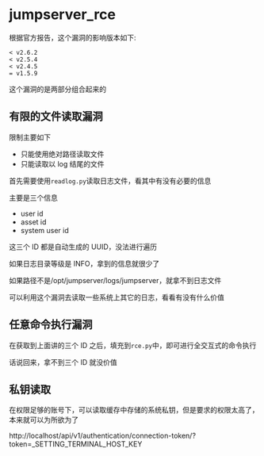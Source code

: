 # jumpserver_rce

根据官方报告，这个漏洞的影响版本如下:

```
< v2.6.2
< v2.5.4
< v2.4.5
= v1.5.9
```

这个漏洞的是两部分组合起来的

## 有限的文件读取漏洞

限制主要如下

- 只能使用绝对路径读取文件
- 只能读取以 log 结尾的文件

首先需要使用`readlog.py`读取日志文件，看其中有没有必要的信息

主要是三个信息

- user id
- asset id
- system user id

这三个 ID 都是自动生成的 UUID，没法进行遍历

如果日志目录等级是 INFO，拿到的信息就很少了

如果路径不是/opt/jumpserver/logs/jumpserver，就拿不到日志文件

可以利用这个漏洞去读取一些系统上其它的日志，看看有没有什么价值

## 任意命令执行漏洞

在获取到上面讲的三个 ID 之后，填充到`rce.py`中，即可进行全交互式的命令执行

话说回来，拿不到三个 ID 就没价值

## 私钥读取

在权限足够的账号下，可以读取缓存中存储的系统私钥，但是要求的权限太高了，本来就可以为所欲为了

http://localhost/api/v1/authentication/connection-token/?token=\_SETTING_TERMINAL_HOST_KEY
